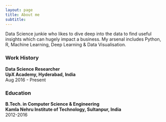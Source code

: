```yaml
---
layout: page
title: About me
subtitle: 
---
```

Data Science junkie who likes to dive deep into the data to find useful insights which can hugely impact a business. My arsenal includes Python, R, Machine Learning, Deep Learning & Data Visualisation.

### Work History
**Data Science Researcher**<br>
**UpX Academy, Hyderabad, India**<br>
Aug 2016 - Present

### Education 
**B.Tech. in Computer Science & Engineering**<br>
**Kamla Nehru Institute of Technology, Sultanpur, India**<br>
2012-2016
